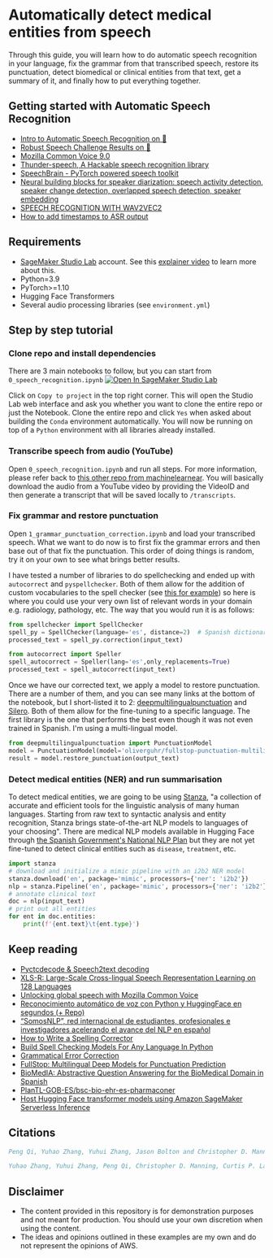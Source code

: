 # Automatically detect medical entities from speech

Through this guide, you will learn how to do automatic speech recognition in your language, fix the grammar from that transcribed speech, restore its punctuation, detect biomedical or clinical entities from that text, get a summary of it, and finally how to put everything together.  

## Getting started with Automatic Speech Recognition
- [Intro to Automatic Speech Recognition on 🤗](https://huggingface.co/tasks/automatic-speech-recognition)
- [Robust Speech Challenge Results on 🤗](https://huggingface.co/spaces/speech-recognition-community-v2/FinalLeaderboard)
- [Mozilla Common Voice 9.0](https://huggingface.co/datasets/mozilla-foundation/common_voice_9_0)
- [Thunder-speech, A Hackable speech recognition library](https://scart97.github.io/thunder-speech/Ultimate%20guide/)
- [SpeechBrain - PyTorch powered speech toolkit](https://speechbrain.github.io/)
- [Neural building blocks for speaker diarization: speech activity detection, speaker change detection, overlapped speech detection, speaker embedding](https://github.com/pyannote/pyannote-audio)
- [SPEECH RECOGNITION WITH WAV2VEC2](https://pytorch.org/tutorials/intermediate/speech_recognition_pipeline_tutorial.html)
- [How to add timestamps to ASR output](https://github.com/huggingface/transformers/issues/11307)

## Requirements
- [SageMaker Studio Lab](https://studiolab.sagemaker.aws/) account. See this [explainer video](https://www.youtube.com/watch?v=FUEIwAsrMP4) to learn more about this.
- Python=3.9
- PyTorch>=1.10
- Hugging Face Transformers
- Several audio processing libraries (see `environment.yml`)

## Step by step tutorial

### Clone repo and install dependencies

There are 3 main notebooks to follow, but you can start from `0_speech_recognition.ipynb` [![Open In SageMaker Studio Lab](https://studiolab.sagemaker.aws/studiolab.svg)](https://studiolab.sagemaker.aws/import/github/machinelearnear/asr-restore-punctuation-summarization-biomedical-ehr/blob/main/0_speech_recognition.ipynb)

Click on `Copy to project` in the top right corner. This will open the Studio Lab web interface and ask you whether you want to clone the entire repo or just the Notebook. Clone the entire repo and click `Yes` when asked about building the `Conda` environment automatically. You will now be running on top of a `Python` environment with all libraries already installed.

### Transcribe speech from audio (YouTube)

Open `0_speech_recognition.ipynb` and run all steps. For more information, please refer back to [this other repo from machinelearnear](https://github.com/machinelearnear/long-audio-transcription-spanish). You will basically download the audio from a YouTube video by providing the VideoID and then generate a transcript that will be saved locally to `/transcripts`.

### Fix grammar and restore punctuation

Open `1_grammar_punctuation_correction.ipynb` and load your transcribed speech. What we want to do now is to first fix the grammar errors and then base out of that fix the punctuation. This order of doing things is random, try it on your own to see what brings better results.

I have tested a number of libraries to do spellchecking and ended up with `autocorrect` and `pyspellchecker`. Both of them allow for the addition of custom vocabularies to the spell checker (see [this for example](https://github.com/filyp/autocorrect/issues/17)) so here is where you could use your very own list of relevant words in your domain e.g. radiology, pathology, etc. The way that you would run it is as follows:

```python
from spellchecker import SpellChecker
spell_py = SpellChecker(language='es', distance=2)  # Spanish dictionary
processed_text = spell_py.correction(input_text)
```

```python
from autocorrect import Speller
spell_autocorrect = Speller(lang='es',only_replacements=True)
processed_text = spell_autocorrect(input_text)
```

Once we have our corrected text, we apply a model to restore punctuation. There are a number of them, and you can see many links at the bottom of the notebook, but I short-listed it to 2: [deepmultilingualpunctuation](https://github.com/oliverguhr/deepmultilingualpunctuation) and [Silero](https://github.com/snakers4/silero-models#text-enhancement). Both of them allow for the fine-tuning to a specific language. The first library is the one that performs the best even though it was not even trained in Spanish. I'm using a multi-lingual model.


```python
from deepmultilingualpunctuation import PunctuationModel
model = PunctuationModel(model='oliverguhr/fullstop-punctuation-multilingual-base')
result = model.restore_punctuation(output_text)
```

### Detect medical entities (NER) and run summarisation

To detect medical entities, we are going to be using [Stanza](https://stanfordnlp.github.io/stanza/), "a collection of accurate and efficient tools for the linguistic analysis of many human languages. Starting from raw text to syntactic analysis and entity recognition, Stanza brings state-of-the-art NLP models to languages of your choosing". There are medical NLP models available in Hugging Face through [the Spanish Government's National NLP Plan](https://huggingface.co/PlanTL-GOB-ES) but they are not yet fine-tuned to detect clinical entities such as `disease`, `treatment`, etc.

```python
import stanza
# download and initialize a mimic pipeline with an i2b2 NER model
stanza.download('en', package='mimic', processors={'ner': 'i2b2'})
nlp = stanza.Pipeline('en', package='mimic', processors={'ner': 'i2b2'})
# annotate clinical text
doc = nlp(input_text)
# print out all entities
for ent in doc.entities:
    print(f'{ent.text}\t{ent.type}')
```

## Keep reading
- [Pyctcdecode & Speech2text decoding](https://www.youtube.com/watch?v=mp7fHMTnK9A&t=5s)
- [XLS-R: Large-Scale Cross-lingual Speech Representation Learning on 128 Languages](https://www.youtube.com/watch?v=ic_J7ZCROBM)
- [Unlocking global speech with Mozilla Common Voice](https://www.youtube.com/watch?v=Vvn984QmAVg)
- [Reconocimiento automático de voz con Python y HuggingFace en segundos (+ Repo)](https://www.youtube.com/watch?v=wFjPxz22MEs)
- [“SomosNLP”, red internacional de estudiantes, profesionales e investigadores acelerando el avance del NLP en español](https://somosnlp.org/)
- [How to Write a Spelling Corrector](https://norvig.com/spell-correct.html )
- [Build Spell Checking Models For Any Language In Python](https://medium.com/mlearning-ai/build-spell-checking-models-for-any-language-in-python-aa4489df0a5f )
- [Grammatical Error Correction](http://nlpprogress.com/english/grammatical_error_correction.html )
- [FullStop: Multilingual Deep Models for Punctuation Prediction](http://ceur-ws.org/Vol-2957/sepp_paper4.pdf)
- [BioMedIA: Abstractive Question Answering for the BioMedical Domain in Spanish](https://huggingface.co/spaces/hackathon-pln-es/BioMedIA)
- [PlanTL-GOB-ES/bsc-bio-ehr-es-pharmaconer](https://huggingface.co/PlanTL-GOB-ES/bsc-bio-ehr-es-pharmaconer )
- [Host Hugging Face transformer models using Amazon SageMaker Serverless Inference](https://aws.amazon.com/de/blogs/machine-learning/host-hugging-face-transformer-models-using-amazon-sagemaker-serverless-inference/)

## Citations
```bibtex
Peng Qi, Yuhao Zhang, Yuhui Zhang, Jason Bolton and Christopher D. Manning. 2020. Stanza: A Python Natural Language Processing Toolkit for Many Human Languages. In Association for Computational Linguistics (ACL) System Demonstrations. 2020. [pdf][bib]

Yuhao Zhang, Yuhui Zhang, Peng Qi, Christopher D. Manning, Curtis P. Langlotz. Biomedical and Clinical English Model Packages in the Stanza Python NLP Library, Journal of the American Medical Informatics Association. 2021.
```

## Disclaimer
- The content provided in this repository is for demonstration purposes and not meant for production. You should use your own discretion when using the content.
- The ideas and opinions outlined in these examples are my own and do not represent the opinions of AWS.